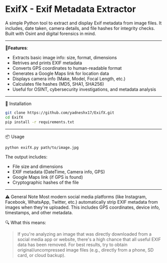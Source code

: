 
# ExifX - Exif Metadata Extractor
A simple Python tool to extract and display Exif metadata from image files. It includes, date taken, camera details, and file hashes for integrity checks. Built with Osint and digital forensics in mind.

---
**🧰Features**:
- Extracts basic image info: size, format, dimensions
- Retrives and prints EXIF metadata
- Converts GPS coordinates to human-readable format
- Generates a Google Maps link for location data
-  Displays camera info (Make, Model, Focal Length, etc.)
-  Calculates file hashes (MD5, SHA1, SHA256)
-  Useful for OSINT, cybersecurity investigations, and metadata analysis
---
 🚀 Installation
 ```bash
git clone https://github.com/yadneshx17/ExifX.git
cd ExifX
pip install -r requirements.txt
 ```
---
📦 Usage
```bash
python exifX.py path/to/image.jpg
```
The output includes:
-   File size and dimensions
-   EXIF metadata (DateTime, Camera info, GPS)
-   Google Maps link (if GPS is found)
-   Cryptographic hashes of the file

---
⚠️ General Note
Most modern social media platforms (like Instagram, Facebook, WhatsApp, Twitter, etc.) automatically strip EXIF metadata from images when they're uploaded. This includes GPS coordinates, device info, timestamps, and other metadata.

🔍 What this means:
> If you're analyzing an image that was directly downloaded from a social media app or website, there's a high chance that all useful EXIF data has been removed.
For best results, try to obtain original/uncompressed image files (e.g., directly from a phone, SD card, or cloud backup).
